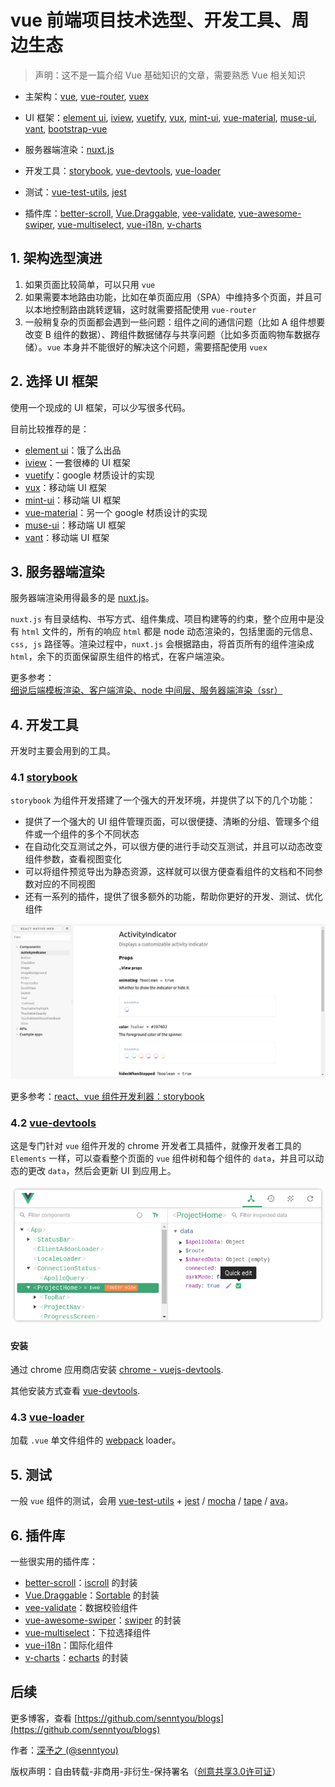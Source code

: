 # vue 前端项目技术选型、开发工具、周边生态

> 声明：这不是一篇介绍 Vue 基础知识的文章，需要熟悉 Vue 相关知识

- 主架构：[vue](https://github.com/vuejs/vue), [vue-router](https://github.com/vuejs/vue-router), [vuex](https://github.com/vuejs/vuex)

- UI 框架：[element ui](https://github.com/ElemeFE/element), [iview](https://github.com/iview/iview), [vuetify](https://github.com/vuetifyjs/vuetify), [vux](https://github.com/airyland/vux), [mint-ui](https://github.com/ElemeFE/mint-ui), [vue-material](https://github.com/vuematerial/vue-material), [muse-ui](https://github.com/museui/muse-ui), [vant](https://github.com/youzan/vant), [bootstrap-vue](https://github.com/bootstrap-vue/bootstrap-vue)

- 服务器端渲染：[nuxt.js](https://github.com/nuxt/nuxt.js)

- 开发工具：[storybook](https://github.com/storybooks/storybook), [vue-devtools](https://github.com/vuejs/vue-devtools), [vue-loader](https://github.com/vuejs/vue-loader)

- 测试：[vue-test-utils](https://github.com/vuejs/vue-test-utils), [jest](https://github.com/facebook/jest)

- 插件库：[better-scroll](https://github.com/ustbhuangyi/better-scroll), [Vue.Draggable](https://github.com/SortableJS/Vue.Draggable), [vee-validate](https://github.com/baianat/vee-validate), [vue-awesome-swiper](https://github.com/surmon-china/vue-awesome-swiper), [vue-multiselect](https://github.com/shentao/vue-multiselect), [vue-i18n](https://github.com/kazupon/vue-i18n), [v-charts](https://github.com/ElemeFE/v-charts)

## 1. 架构选型演进

1. 如果页面比较简单，可以只用 `vue`
2. 如果需要本地路由功能，比如在单页面应用（SPA）中维持多个页面，并且可以本地控制路由跳转逻辑，这时就需要搭配使用 `vue-router`
3. 一般稍复杂的页面都会遇到一些问题：组件之间的通信问题（比如 A 组件想要改变 B 组件的数据）、跨组件数据储存与共享问题（比如多页面购物车数据存储）。`vue` 本身并不能很好的解决这个问题，需要搭配使用 `vuex`

## 2. 选择 UI 框架

使用一个现成的 UI 框架，可以少写很多代码。

目前比较推荐的是：

- [element ui](https://github.com/ElemeFE/element)：饿了么出品 
- [iview](https://github.com/iview/iview)：一套很棒的 UI 框架 
- [vuetify](https://github.com/vuetifyjs/vuetify)：google 材质设计的实现
- [vux](https://github.com/airyland/vux)：移动端 UI 框架
- [mint-ui](https://github.com/ElemeFE/mint-ui)：移动端 UI 框架
- [vue-material](https://github.com/vuematerial/vue-material)：另一个 google 材质设计的实现
- [muse-ui](https://github.com/museui/muse-ui)：移动端 UI 框架
- [vant](https://github.com/youzan/vant)：移动端 UI 框架

## 3. 服务器端渲染

服务器端渲染用得最多的是 [nuxt.js](https://github.com/nuxt/nuxt.js)。

`nuxt.js` 有目录结构、书写方式、组件集成、项目构建等的约束，整个应用中是没有 `html` 文件的，所有的响应 `html` 都是 node 动态渲染的，包括里面的元信息、`css, js` 路径等。渲染过程中，`nuxt.js` 会根据路由，将首页所有的组件渲染成 `html`，余下的页面保留原生组件的格式，在客户端渲染。

更多参考：[细说后端模板渲染、客户端渲染、node 中间层、服务器端渲染（ssr）](../extend/5.md)

## 4. 开发工具 

开发时主要会用到的工具。

### 4.1 [storybook](https://github.com/storybooks/storybook)

`storybook` 为组件开发搭建了一个强大的开发环境，并提供了以下的几个功能：

- 提供了一个强大的 UI 组件管理页面，可以很便捷、清晰的分组、管理多个组件或一个组件的多个不同状态
- 在自动化交互测试之外，可以很方便的进行手动交互测试，并且可以动态改变组件参数，查看视图变化
- 可以将组件预览导出为静态资源，这样就可以很方便查看组件的文档和不同参数对应的不同视图
- 还有一系列的插件，提供了很多额外的功能，帮助你更好的开发、测试、优化组件

![](../images/999.png)

更多参考：[react、vue 组件开发利器：storybook](../advanced/16.md)

### 4.2 [vue-devtools](https://github.com/vuejs/vue-devtools)

这是专门针对 `vue` 组件开发的 chrome 开发者工具插件，就像开发者工具的 `Elements` 一样，可以查看整个页面的 `vue` 组件树和每个组件的 `data`，并且可以动态的更改 `data`，然后会更新 UI 到应用上。

![](../images/995.png)

#### 安装

通过 chrome 应用商店安装 [chrome - vuejs-devtools](https://chrome.google.com/webstore/detail/vuejs-devtools/nhdogjmejiglipccpnnnanhbledajbpd).

其他安装方式查看 [vue-devtools](https://github.com/vuejs/vue-devtools).

### 4.3 [vue-loader](https://github.com/vuejs/vue-loader)

加载 `.vue` 单文件组件的 [webpack](https://github.com/webpack/webpack) loader。

## 5. 测试

一般 `vue` 组件的测试，会用 [vue-test-utils](https://github.com/vuejs/vue-test-utils) + [jest](https://github.com/facebook/jest) / [mocha](https://github.com/mochajs/mocha) / [tape](https://github.com/substack/tape) / [ava](https://github.com/avajs/ava)。

## 6. 插件库

一些很实用的插件库：

- [better-scroll](https://github.com/ustbhuangyi/better-scroll)：[iscroll](https://github.com/cubiq/iscroll) 的封装
- [Vue.Draggable](https://github.com/SortableJS/Vue.Draggable)：[Sortable](https://github.com/SortableJS/Sortable) 的封装
- [vee-validate](https://github.com/baianat/vee-validate)：数据校验组件
- [vue-awesome-swiper](https://github.com/surmon-china/vue-awesome-swiper)：[swiper](https://github.com/nolimits4web/swiper) 的封装
- [vue-multiselect](https://github.com/shentao/vue-multiselect)：下拉选择组件
- [vue-i18n](https://github.com/kazupon/vue-i18n)：国际化组件
- [v-charts](https://github.com/ElemeFE/v-charts)：[echarts](https://github.com/apache/incubator-echarts) 的封装

## 后续

更多博客，查看 [https://github.com/senntyou/blogs](https://github.com/senntyou/blogs)

作者：[深予之 (@senntyou)](https://github.com/senntyou)

版权声明：自由转载-非商用-非衍生-保持署名（[创意共享3.0许可证](https://creativecommons.org/licenses/by-nc-nd/3.0/deed.zh)）
